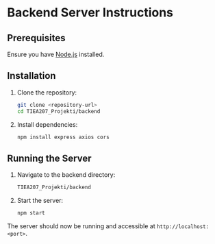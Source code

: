 # Backend Server Instructions

## Prerequisites

Ensure you have [Node.js](https://nodejs.org/) installed.

## Installation

1. Clone the repository:
    ```sh
    git clone <repository-url>
    cd TIEA207_Projekti/backend
    ```

2. Install dependencies:
    ```sh
    npm install express axios cors
    ```

## Running the Server

1. Navigate to the backend directory:
    ```sh
    TIEA207_Projekti/backend
    ```

2. Start the server:
    ```sh
    npm start
    ```

The server should now be running and accessible at `http://localhost:<port>`.